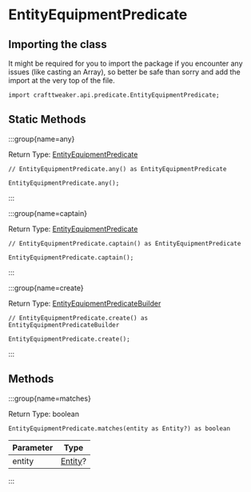 # EntityEquipmentPredicate

## Importing the class

It might be required for you to import the package if you encounter any issues (like casting an Array), so better be safe than sorry and add the import at the very top of the file.
```zenscript
import crafttweaker.api.predicate.EntityEquipmentPredicate;
```


## Static Methods

:::group{name=any}

Return Type: [EntityEquipmentPredicate](/vanilla/api/predicate/EntityEquipmentPredicate)

```zenscript
// EntityEquipmentPredicate.any() as EntityEquipmentPredicate

EntityEquipmentPredicate.any();
```

:::

:::group{name=captain}

Return Type: [EntityEquipmentPredicate](/vanilla/api/predicate/EntityEquipmentPredicate)

```zenscript
// EntityEquipmentPredicate.captain() as EntityEquipmentPredicate

EntityEquipmentPredicate.captain();
```

:::

:::group{name=create}

Return Type: [EntityEquipmentPredicateBuilder](/vanilla/api/predicate/builder/EntityEquipmentPredicateBuilder)

```zenscript
// EntityEquipmentPredicate.create() as EntityEquipmentPredicateBuilder

EntityEquipmentPredicate.create();
```

:::

## Methods

:::group{name=matches}

Return Type: boolean

```zenscript
EntityEquipmentPredicate.matches(entity as Entity?) as boolean
```

| Parameter |                 Type                  |
|-----------|---------------------------------------|
| entity    | [Entity](/vanilla/api/entity/Entity)? |


:::


